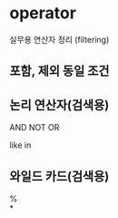 # operator
실무용 연산자 정리 (filtering)

## 포함, 제외 동일 조건

## 논리 연산자(검색용)
AND 
NOT
OR

like 
in 
## 와일드 카드(검색용)
%    
*      
